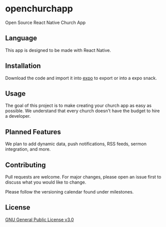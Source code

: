 # openchurchapp
Open Source React Native Church App

## Language

This app is designed to be made with React Native.

## Installation

Download the code and import it into [expo](https://expo.io/) to export or into a expo snack.


## Usage

The goal of this project is to make creating your church app as easy as possible. We understand that every church doesn't have the budget to hire a developer.

## Planned Features

We plan to add dynamic data, push notifications, RSS feeds, sermon integration, and more.

## Contributing
Pull requests are welcome. For major changes, please open an issue first to discuss what you would like to change.

Please follow the versioning calendar found under milestones.

## License
[GNU General Public License v3.0](https://github.com/mackenly/openchurchapp/blob/master/LICENSE)
